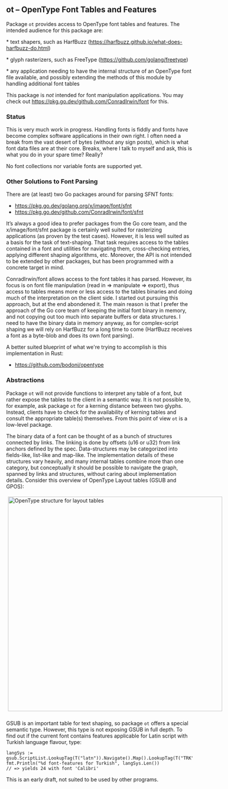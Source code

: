 
ot – OpenType Font Tables and Features
---------------------------------------

Package `ot` provides access to OpenType font tables and features.
The intended audience for this package are:

*︎ text shapers, such as HarfBuzz (<https://harfbuzz.github.io/what-does-harfbuzz-do.html>)

*︎ glyph rasterizers, such as FreeType (<https://github.com/golang/freetype>)

*︎ any application needing to have the internal structure of an OpenType font file available, and possibly extending the methods of this module by handling additional font tables 

This package is *not* intended for font manipulation applications. You may check out
<https://pkg.go.dev/github.com/ConradIrwin/font>
for this.

### Status

This is very much work in progress.
Handling fonts is fiddly and fonts have become complex software
applications in their own right. I often need a break from the vast desert of
bytes (without any sign posts), which is what font data files are at their core. Breaks,
where I talk to myself and ask, this is what you do in your spare time? Really?

 No font collections nor variable fonts are supported yet. 

### Other Solutions to Font Parsing

There are (at least) two Go packages around for parsing SFNT fonts:

* <https://pkg.go.dev/golang.org/x/image/font/sfnt>
* <https://pkg.go.dev/github.com/ConradIrwin/font/sfnt>

It’s always a good idea to prefer packages from the Go core team, and the
x/image/font/sfnt package is certainly well suited for rasterizing applications
(as proven by the test cases). However, it is less well suited as a basis for
the task of text-shaping. That task requires access to the tables contained in
a font and utilities for navigating them, cross-checking entries, applying different
shaping algorithms, etc. Moreover, the API is not intended to be extended by
other packages, but has been programmed with a concrete target in mind.

ConradIrwin/font allows access to the font tables it has parsed. However, its
focus is on font file manipulation (read in ⇒ manipulate ⇒ export), thus
access to tables means more or less access to the tables binaries and
doing much of the interpretation on the client side. I started out pursuing this
approach, but at the end abondened it. The main reason is that I
prefer the approach of the Go core team of keeping the initial font binary
in memory, and not copying out too much into separate buffers or data structures.
I need to have the binary data in memory anyway, as for complex-script shaping
we will rely on HarfBuzz for a long time to come (HarfBuzz receives a font
as a byte-blob and does its own font parsing).

A better suited blueprint of what we're trying to accomplish is this implementation
in Rust:

* https://github.com/bodoni/opentype

### Abstractions

Package `ot` will not provide functions to interpret any table of a font, but rather
expose the tables to the client in a semantic way. It is not possible to, for example, ask
package `ot` for a kerning distance between two glyphs. Instead, clients have to check
for the availability of kerning tables and consult the appropriate table(s)
themselves. From this point of view `ot` is a low-level package.

The binary data of a font can be thought of as a bunch of structures
connected by links. The linking is done by offsets (u16 or u32) from link anchors
defined by the spec. Data-structures may be categorized into fields-like,
list-like and map-like. The implementation details of these structures vary
heavily, and many internal tables combine more than one category, but conceptually it
should be possible to navigate the graph, spanned by links and structures,
without caring about implementation details.
Consider this overview of OpenType Layout tables (GSUB and GPOS):

<div style="width:580px;padding:5px;padding-bottom:10px">
<img alt="OpenType structure for layout tables"
 src="http://npillmayer.github.io/img/OpenType-layout-table.svg"
 width="580px">
</div>

GSUB is an important table for text shaping, so package `ot` offers a special semantic type.
However, this type is not exposing GSUB in full depth.
To find out if the current font contains features applicable for Latin script with
Turkish language flavour, type:

    langSys := gsub.ScriptList.LookupTag(T("latn")).Navigate().Map().LookupTag(T("TRK")).Navigate().List()
    fmt.Println("%d font-features for Turkish", langSys.Len())
    // => yields 24 with font 'Calibri'

This is an early draft, not suited to be used by other programs.
